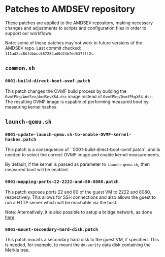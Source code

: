 # Patches to AMDSEV repository

These patches are applied to the AMDSEV repository, making necessary changes and
adjustments to scripts and configuration files in order to support our
workflows.

Note: some of these patches may not work in future versions of the AMDSEV repo.
Last commit checked: `111ad2cc8dfdbbcc687284ad0d24b7ed637fff2c`.

## `common.sh`

### `0001-build-direct-boot-ovmf.patch`

This patch changes the OVMF build process by building the
`OvmfPkg/AmdSev/AmdSevX64.dsc` image instead of `OvmfPkg/OvmfPkgX64.dsc`. The
resulting OVMF image is capable of performing measured boot by measuring kernel
hashes.

## `launch-qemu.sh`

### `0001-update-launch-qemu.sh-to-enable-OVMF-kernel-hashes.patch`

This patch is a consequence of ``0001-build-direct-boot-ovmf.patch`, and is
needed to select the correct OVMF image and enable kernel measurements.

By default, if the kernel is passed as parameter to `launch-qemu.sh`, then
measured boot will be enabled.

### `0001-mapping-ports-22-2222-and-80-8080.patch`

This patch exposes ports 22 and 80 of the guest VM to 2222 and 8080,
respectively. This allows for SSH connections and also allows the guest to run a
HTTP server which will be reachable via the host.

Note: Alternatively, it is also possible to setup a bridge network, as done
[here](https://github.com/AMDESE/linux-svsm/blob/main/scripts/launch-qemu.sh#L87)

### `0001-mount-secondary-hard-disk.patch`

This patch mounts a secondary hard disk to the guest VM, if specified. This is
needed, for example, to mount the `dm-verity` data disk containing the Merkle
tree.
